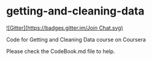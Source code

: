 getting-and-cleaning-data
=========================
[![Gitter](https://badges.gitter.im/Join Chat.svg)](https://gitter.im/riobravo/getting-and-cleaning-data?utm_source=badge&utm_medium=badge&utm_campaign=pr-badge&utm_content=badge)

Code for Getting and Cleaning Data course on Coursera

Please check the CodeBook.md file to help.
